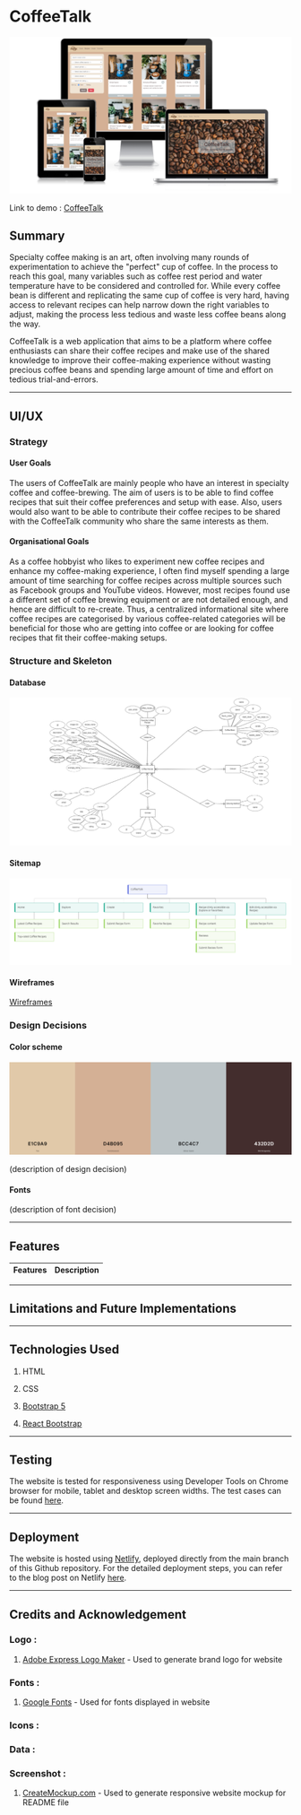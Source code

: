 # **CoffeeTalk**

![Screenshots of CoffeeTalk's homepage](readme/mockup.png)

Link to demo : [CoffeeTalk](https://tgc-coffeetalk.netlify.app/)

## Summary

Specialty coffee making is an art, often involving many rounds of experimentation to achieve the "perfect" cup of coffee. In the process to reach this goal, many variables such as coffee rest period and water temperature have to be considered and controlled for. While every coffee bean is different and replicating the same cup of coffee is very hard, having access to relevant recipes can help narrow down the right variables to adjust, making the process less tedious and waste less coffee beans along the way. 

CoffeeTalk is a web application that aims to be a platform where coffee enthusiasts can share their coffee recipes and make use of the shared knowledge to improve their coffee-making experience without wasting precious coffee beans and spending large amount of time and effort on tedious trial-and-errors.

---

## UI/UX

### Strategy

#### User Goals

The users of CoffeeTalk are mainly people who have an interest in specialty coffee and coffee-brewing. The aim of users is to be able to find coffee recipes that suit their coffee preferences and setup with ease. Also, users would also want to be able to contribute their coffee recipes to be shared with the CoffeeTalk community who share the same interests as them. 


#### Organisational Goals

As a coffee hobbyist who likes to experiment new coffee recipes and enhance my coffee-making experience, I often find myself spending a large amount of time searching for coffee recipes across multiple sources such as Facebook groups and YouTube videos. However, most recipes found use a different set of coffee brewing equipment or are not detailed enough, and hence are difficult to re-create. Thus, a centralized informational site where coffee recipes are categorised by various coffee-related categories will be beneficial for those who are getting into coffee or are looking for coffee recipes that fit their coffee-making setups.


### Structure and Skeleton

#### Database
![ERD Diagram](readme/ERD-diagram.png)

#### Sitemap
![Sitemap](readme/sitemap.png)

#### Wireframes
[Wireframes](readme/wireframes.pdf)


### Design Decisions

#### Color scheme

![Screenshot of color scheme](readme/color-scheme.png)

(description of design decision) 

#### Fonts

(description of font decision)

---

## Features

| Features | Description |
| ----------- | ----------- |



---

## Limitations and Future Implementations



---

## Technologies Used

1. HTML

2. CSS

3. [Bootstrap 5](https://getbootstrap.com/docs/5.0/getting-started/introduction/) 

4. [React Bootstrap](https://react-bootstrap.github.io/)

---

## Testing

The website is tested for responsiveness using Developer Tools on Chrome browser for mobile, tablet and desktop screen widths.
The test cases can be found [here]().

---

## Deployment

The website is hosted using [Netlify](https://www.netlify.com/), deployed directly from the main branch of this Github repository.
For the detailed deployment steps, you can refer to the blog post on Netlify [here](https://www.netlify.com/blog/2016/09/29/a-step-by-step-guide-deploying-on-netlify/).

---

## Credits and Acknowledgement

### Logo :
1. [Adobe Express Logo Maker](https://www.adobe.com/express/create/logo) - Used to generate brand logo for website

### Fonts :
1. [Google Fonts](https://fonts.google.com/) - Used for fonts displayed in website 

### Icons :



### Data :


### Screenshot :
1. [CreateMockup.com](https://www.createmockup.com/generate/) - Used to generate responsive website mockup for README file
